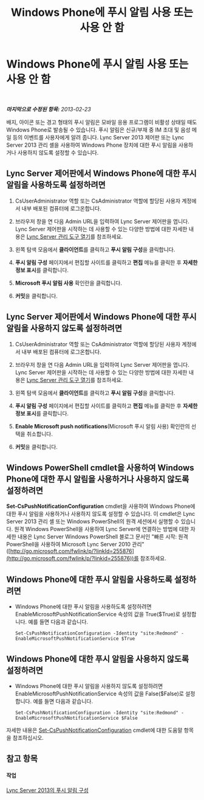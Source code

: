 ﻿---
title: Windows Phone에 푸시 알림 사용 또는 사용 안 함
TOCTitle: Windows Phone에 푸시 알림 사용 또는 사용 안 함
ms:assetid: a34f0c5c-4228-40e3-9d93-bc0b5df4895d
ms:mtpsurl: https://technet.microsoft.com/ko-kr/library/JJ688162(v=OCS.15)
ms:contentKeyID: 49885914
ms.date: 08/24/2015
mtps_version: v=OCS.15
ms.translationtype: HT
---

# Windows Phone에 푸시 알림 사용 또는 사용 안 함

 

_**마지막으로 수정된 항목:** 2013-02-23_

배지, 아이콘 또는 경고 형태의 푸시 알림은 모바일 응용 프로그램이 비활성 상태일 때도 Windows Phone로 발송될 수 있습니다. 푸시 알림은 신규/부재 중 IM 초대 및 음성 메일 등의 이벤트를 사용자에게 알려 줍니다. Lync Server 2013 제어판 또는 Lync Server 2013 관리 셸을 사용하여 Windows Phone 장치에 대한 푸시 알림을 사용하거나 사용하지 않도록 설정할 수 있습니다.

## Lync Server 제어판에서 Windows Phone에 대한 푸시 알림을 사용하도록 설정하려면

1.  CsUserAdministrator 역할 또는 CsAdministrator 역할에 할당된 사용자 계정에서 내부 배포된 컴퓨터에 로그온합니다.

2.  브라우저 창을 연 다음 Admin URL을 입력하여 Lync Server 제어판을 엽니다. Lync Server 제어판을 시작하는 데 사용할 수 있는 다양한 방법에 대한 자세한 내용은 [Lync Server 관리 도구 열기](lync-server-2013-open-lync-server-administrative-tools.md)를 참조하세요.

3.  왼쪽 탐색 모음에서 **클라이언트**를 클릭하고 **푸시 알림 구성**을 클릭합니다.

4.  **푸시 알림 구성** 페이지에서 편집할 사이트를 클릭하고 **편집** 메뉴를 클릭한 후 **자세한 정보 표시**를 클릭합니다.

5.  **Microsoft 푸시 알림 사용** 확인란을 클릭합니다.

6.  **커밋**을 클릭합니다.

## Lync Server 제어판에서 Windows Phone에 대한 푸시 알림을 사용하지 않도록 설정하려면

1.  CsUserAdministrator 역할 또는 CsAdministrator 역할에 할당된 사용자 계정에서 내부 배포된 컴퓨터에 로그온합니다.

2.  브라우저 창을 연 다음 Admin URL을 입력하여 Lync Server 제어판을 엽니다. Lync Server 제어판을 시작하는 데 사용할 수 있는 다양한 방법에 대한 자세한 내용은 [Lync Server 관리 도구 열기](lync-server-2013-open-lync-server-administrative-tools.md)를 참조하세요.

3.  왼쪽 탐색 모음에서 **클라이언트**를 클릭하고 **푸시 알림 구성**을 클릭합니다.

4.  **푸시 알림 구성** 페이지에서 편집할 사이트를 클릭하고 **편집** 메뉴를 클릭한 후 **자세한 정보 표시**를 클릭합니다.

5.  **Enable Microsoft push notifications**(Microsoft 푸시 알림 사용) 확인란의 선택을 취소합니다.

6.  **커밋**을 클릭합니다.

## Windows PowerShell cmdlet을 사용하여 Windows Phone에 대한 푸시 알림을 사용하거나 사용하지 않도록 설정하려면

**Set-CsPushNotificationConfiguration** cmdlet을 사용하여 Windows Phone에 대한 푸시 알림을 사용하거나 사용하지 않도록 설정할 수 있습니다. 이 cmdlet은 Lync Server 2013 관리 셸 또는 Windows PowerShell의 원격 세션에서 실행할 수 있습니다. 원격 Windows PowerShell을 사용하여 Lync Server에 연결하는 방법에 대한 자세한 내용은 Lync Server Windows PowerShell 블로그 문서인 "빠른 시작: 원격 PowerShell을 사용하여 Microsoft Lync Server 2010 관리"([http://go.microsoft.com/fwlink/p/?linkId=255876](http://go.microsoft.com/fwlink/p/?linkid=255876))를 참조하세요.

## Windows Phone에 대한 푸시 알림을 사용하도록 설정하려면

  - Windows Phone에 대한 푸시 알림을 사용하도록 설정하려면 EnableMicrosoftPushNotificationService 속성의 값을 True($True)로 설정합니다. 예를 들면 다음과 같습니다.
    
        Set-CsPushNotificationConfiguration -Identity "site:Redmond" -EnableMicrosoftPushNotificationService $True

## Windows Phone에 대한 푸시 알림을 사용하지 않도록 설정하려면

  - Windows Phone에 대한 푸시 알림을 사용하지 않도록 설정하려면 EnableMicrosoftPushNotificationService 속성의 값을 False($False)로 설정합니다. 예를 들면 다음과 같습니다.
    
        Set-CsPushNotificationConfiguration -Identity "site:Redmond" -EnableMicrosoftPushNotificationService $False

자세한 내용은 [Set-CsPushNotificationConfiguration](https://docs.microsoft.com/en-us/powershell/module/skype/Set-CsPushNotificationConfiguration) cmdlet에 대한 도움말 항목을 참조하십시오.

## 참고 항목

#### 작업

[Lync Server 2013의 푸시 알림 구성](lync-server-2013-configuring-for-push-notifications.md)

